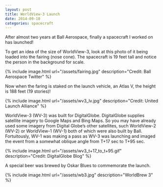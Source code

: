 ```yaml
---
layout: post
title: WorldView-3 Launch
date: 2014-09-10
categories: spacecraft
---
```


After almost two years at Ball Aerospace, finally a spacecraft I worked on has
launched!

To get an idea of the size of WorldView-3, look at this photo of it being
loaded into the fairing (nose cone). The spacecraft is 19 feet tall and notice
the person in the background for scale.

{% include image.html url="/assets/fairing.jpg" description="Credit: Ball Aerospace Twitter" %}

Now when the faring is staked on the launch vehicle, an Atlas V, the height is
188 feet (19 stories)!

{% include image.html url="/assets/wv3_lv.jpg" description="Credit: United Launch Alliance" %}

WorldView-3 (WV-3) was built for DigitalGlobe. DigitalGlobe supplies satellite
imagery to Google Maps and Bing Maps. So you may have already used some imagery
from Digital Globe’s other satellites, such WorldView-2 (WV-2) or WorldView-1
(WV-1) both of which were also built by Ball. Fortuitously, WV-1 was making a
pass as WV-3 was launching and imaged the event from a somewhat oblique angle
from T+17 sec to T+95 sec. 

{% include image.html url="/assets/wv3_t+17_to_t+95.gif" description="Credit: DigitalGlobe Blog" %}

A special beer was brewed by Oskar Blues to commemorate the launch.

{% include image.html url="/assets/wb3.jpg" description="WorldBrew 3" %}
